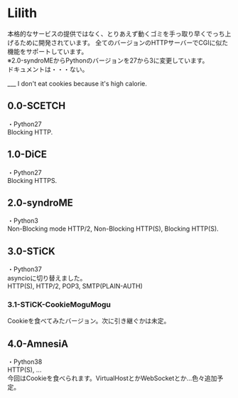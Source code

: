 # Lilith
本格的なサービスの提供ではなく、とりあえず動くゴミを手っ取り早くでっち上げるために開発されています。
全てのバージョンのHTTPサーバーでCGIに似た機能をサポートしています。  
※2.0-syndroMEからPythonのバージョンを27から3に変更しています。  
ドキュメントは・・・ない。  
    
___ I don't eat cookies because it's high calorie.

## 0.0-SCETCH
・Python27  
Blocking HTTP.

## 1.0-DiCE
・Python27  
Blocking HTTPS.

## 2.0-syndroME
・Python3  
Non-Blocking mode HTTP/2, Non-Blocking HTTP(S), Blocking HTTP(S).

## 3.0-STiCK
・Python37  
asyncioに切り替えました。  
HTTP(S), HTTP/2, POP3, SMTP(PLAIN-AUTH)
### 3.1-STiCK-CookieMoguMogu
Cookieを食べてみたバージョン。次に引き継ぐかは未定。

## 4.0-AmnesiA
・Python38  
HTTP(S), ...  
今回はCookieを食べられます。VirtualHostとかWebSocketとか…色々追加予定。
